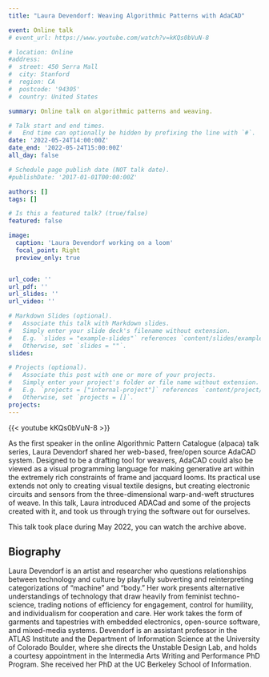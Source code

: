 ```yaml
---
title: "Laura Devendorf: Weaving Algorithmic Patterns with AdaCAD"

event: Online talk
# event_url: https://www.youtube.com/watch?v=kKQs0bVuN-8

# location: Online
#address:
#  street: 450 Serra Mall
#  city: Stanford
#  region: CA
#  postcode: '94305'
#  country: United States

summary: Online talk on algorithmic patterns and weaving.

# Talk start and end times.
#   End time can optionally be hidden by prefixing the line with `#`.
date: '2022-05-24T14:00:00Z'
date_end: '2022-05-24T15:00:00Z'
all_day: false

# Schedule page publish date (NOT talk date).
#publishDate: '2017-01-01T00:00:00Z'

authors: []
tags: []

# Is this a featured talk? (true/false)
featured: false

image:
  caption: 'Laura Devendorf working on a loom'
  focal_point: Right
  preview_only: true


url_code: ''
url_pdf: ''
url_slides: ''
url_video: ''

# Markdown Slides (optional).
#   Associate this talk with Markdown slides.
#   Simply enter your slide deck's filename without extension.
#   E.g. `slides = "example-slides"` references `content/slides/example-slides.md`.
#   Otherwise, set `slides = ""`.
slides:

# Projects (optional).
#   Associate this post with one or more of your projects.
#   Simply enter your project's folder or file name without extension.
#   E.g. `projects = ["internal-project"]` references `content/project/deep-learning/index.md`.
#   Otherwise, set `projects = []`.
projects:
---
```


{{< youtube kKQs0bVuN-8 >}}

As the first speaker in the online Algorithmic Pattern Catalogue (alpaca) talk series, Laura Devendorf shared her web-based, free/open source AdaCAD system. Designed to be a drafting tool for weavers, AdaCAD could also be viewed as a visual programming language for making generative art within the extremely rich constraints of frame and jacquard looms. Its practical use extends not only to creating visual textile designs, but creating electronic circuits and sensors from the three-dimensional warp-and-weft structures of weave. In this talk, Laura introduced ADACad and some of the projects created with it, and took us through trying the software out for ourselves.


This talk took place during May 2022, you can watch the archive above.

## Biography

Laura Devendorf is an artist and researcher who questions relationships between technology and culture by playfully subverting and reinterpreting categorizations of “machine” and “body.” Her work presents alternative understandings of technology that draw heavily from feminist techno-science, trading notions of efficiency for engagement, control for humility, and individualism for cooperation and care. Her work takes the form of garments and tapestries with embedded electronics, open-source software, and mixed-media systems. Devendorf is an assistant professor in the ATLAS Institute and the Department of Information Science at the University of Colorado Boulder, where she directs the Unstable Design Lab, and holds a courtesy appointment in the Intermedia Arts Writing and Performance PhD Program. She received her PhD at the UC Berkeley School of Information.
